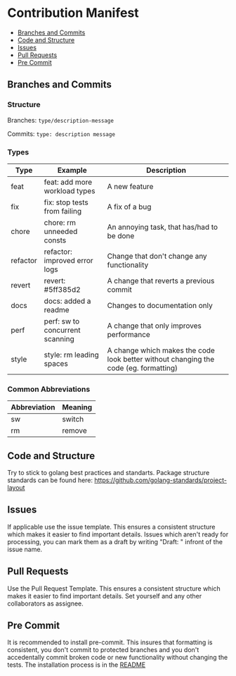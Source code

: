 # Contribution Manifest

- [Branches and Commits](#branches-and-commits)
- [Code and Structure](#code-and-structure)
- [Issues](#issues)
- [Pull Requests](#pull-requests)
- [Pre Commit](#pre-commit)

## Branches and Commits

### Structure

Branches:
`type/description-message`

Commits:
`type: description message`

### Types

| Type     | Example                         | Description                                                                          |
| -------- | ------------------------------- | ------------------------------------------------------------------------------------ |
| feat     | feat: add more workload types   | A new feature                                                                        |
| fix      | fix: stop tests from failing    | A fix of a bug                                                                       |
| chore    | chore: rm unneeded consts       | An annoying task, that has/had to be done                                            |
| refactor | refactor: improved error logs   | Change that don't change any functionality                                           |
| revert   | revert: #5ff385d2               | A change that reverts a previous commit                                              |
| docs     | docs: added a readme            | Changes to documentation only                                                        |
| perf     | perf: sw to concurrent scanning | A change that only improves performance                                              |
| style    | style: rm leading spaces        | A change which makes the code look better without changing the code (eg. formatting) |

### Common Abbreviations

| Abbreviation | Meaning |
| ------------ | ------- |
| sw           | switch  |
| rm           | remove  |

## Code and Structure

Try to stick to golang best practices and standarts.
Package structure standards can be found here: https://github.com/golang-standards/project-layout

## Issues

If applicable use the issue template. This ensures a consistent structure which makes it easier to find important details.
Issues which aren't ready for processing, you can mark them as a draft by writing "Draft: " infront of the issue name.

## Pull Requests

Use the Pull Request Template. This ensures a consistent structure which makes it easier to find important details.
Set yourself and any other collaborators as assignee.

## Pre Commit

It is recommended to install pre-commit. This insures that formatting is consistent, you don't commit to protected branches and you don't accedentally commit broken code or new functionality without changing the tests. The installation process is in the [README](README.md#setting-up-pre-commit)
